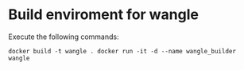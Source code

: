 # Build enviroment for wangle

Execute the following commands:

`
docker build -t wangle .
docker run -it -d --name wangle_builder wangle 
`
